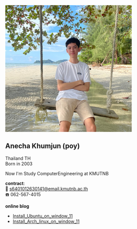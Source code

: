 <img src="images/Mypicture.jpg" width="400" height="400">

## Anecha Khumjun (poy)
Thailand TH  
Born in 2003  

Now I'm Study ComputerEngineering at KMUTNB  

**contract**:  
:envelope_with_arrow: s6401012630141@email.kmutnb.ac.th  
:phone: 062-567-4015

**online blog**
* [Install_Ubuntu_on_window_11](install-vm.md)
* [Install_Arch_linux_on_window_11](install-arch-linux.md)


